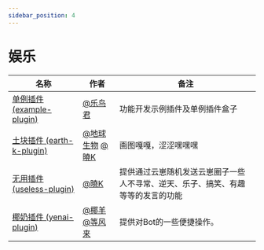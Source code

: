```yaml
---
sidebar_position: 4
---
```


# 娱乐

| 名称  |  作者  | 备注  |
| ------- | ----- |------ |
| [单例插件 (example-plugin)](https://github.com/yunzai-org/example) | [@乐鸟君](https://gitee.com/Le-niao) | 功能开发示例插件及单例插件盒子 |
| [土块插件 (earth-k-plugin)](https://gitee.com/SmallK111407/earth-k-plugin) | [@地球生物](https://gitee.com/diqiushengwu) [@曉K](https://gitee.com/SmallK111407) | 画图嘎嘎，涩涩嘿嘿嘿 |
| [无用插件 (useless-plugin)](https://gitee.com/SmallK111407/useless-plugin/tree/v4) | [@曉K](https://gitee.com/SmallK111407) | 提供通过云崽随机发送云崽圈子一些人不寻常、逆天、乐子、搞笑、有趣等等的发言的功能 |
| [椰奶插件 (yenai-plugin)](https://gitee.com/yeyang52/yenai-plugin) | [@椰羊](https://gitee.com/yeyang52) [@等风来](https://gitee.com/DengFengLai-F) | 提供对Bot的一些便捷操作。|
